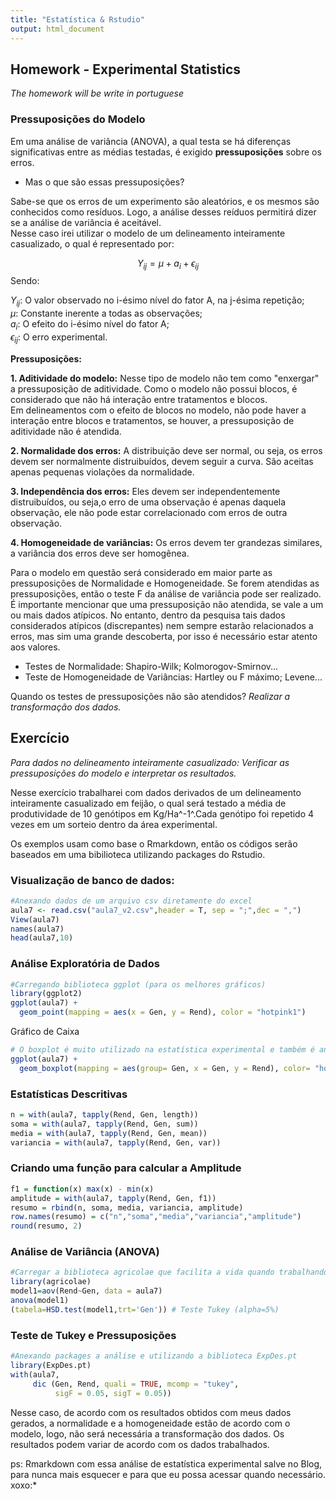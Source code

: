 ```yaml
---
title: "Estatística & Rstudio"
output: html_document
---
```


## **Homework - Experimental Statistics**  
*The homework will be write in portuguese*  

### Pressuposições do Modelo  

Em uma análise de variância (ANOVA), a qual testa se há diferenças significativas entre as médias testadas, é exigido **pressuposições** sobre os erros.  

- Mas o que são essas pressuposições?   

Sabe-se que os erros de um experimento são aleatórios, e os mesmos são conhecidos como resíduos. Logo, a análise desses reíduos permitirá dizer se a análise de variância é aceitável.  
Nesse caso irei utilizar o modelo de um delineamento inteiramente casualizado, o qual é representado por:  

$$
Y_{ij} = \mu + a_i  + \epsilon_{ij}
$$
Sendo:  

$Y_{ij}$: O valor observado no i-ésimo nível do fator A, na j-ésima repetição;  
$\mu$: Constante inerente a todas as observações;  
$a_i$: O efeito do i-ésimo nível do fator A;  
$\epsilon_{ij}$: O erro experimental.  

**Pressuposições:**  

**1. Aditividade do modelo:** Nesse tipo de modelo não tem como "enxergar" a pressuposição de aditividade. Como o modelo não possui blocos, é considerado que não há interação entre tratamentos e blocos.  
Em delineamentos com o efeito de blocos no modelo, não pode haver a interação entre blocos e tratamentos, se houver, a pressuposição de aditividade não é atendida.  

**2. Normalidade dos erros:** A distribuição deve ser normal, ou seja, os erros devem ser normalmente distruibuídos, devem seguir a curva. São aceitas apenas pequenas violações da normalidade.  

**3. Independência dos erros:** Eles devem ser independentemente distruibuídos, ou seja,o erro de uma observação é apenas daquela observação, ele não pode estar correlacionado com erros de outra observação.    

**4. Homogeneidade de variâncias:** Os erros devem ter grandezas similares, a variância dos erros deve ser homogênea.    

Para o modelo em questão será considerado em maior parte as pressuposições de Normalidade e Homogeneidade. Se forem atendidas as pressuposições, então o teste F da análise de variância pode ser realizado.  
É importante mencionar que uma pressuposição não atendida, se vale a um ou mais dados atípicos. No entanto, dentro da pesquisa tais dados considerados atípicos (discrepantes) nem sempre estarão relacionados a erros, mas sim uma grande descoberta, por isso é necessário estar atento aos valores.  

- Testes de Normalidade: Shapiro-Wilk; Kolmorogov-Smirnov...  
- Teste de Homogeneidade de Variâncias: Hartley ou F máximo; Levene...  

Quando os testes de pressuposições não são atendidos? *Realizar a transformação dos dados.*

## Exercício

*Para dados no delineamento inteiramente casualizado: Verificar as pressuposições do modelo e interpretar os resultados.*  

Nesse exercício trabalharei com dados derivados de um delineamento inteiramente casualizado em feijão, o qual será testado a média de produtividade de 10 genótipos em Kg/Ha^-1^.Cada genótipo foi repetido 4 vezes em um sorteio dentro da área experimental.  

Os exemplos usam como base o Rmarkdown, então os códigos serão baseados em uma bibilioteca utilizando packages do Rstudio.   

### Visualização de banco de dados:

```R
#Anexando dados de um arquivo csv diretamente do excel
aula7 <- read.csv("aula7_v2.csv",header = T, sep = ";",dec = ",")
View(aula7)
names(aula7)
head(aula7,10)
```

### Análise Exploratória de Dados  
```R
#Carregando biblioteca ggplot (para os melhores gráficos)
library(ggplot2)
ggplot(aula7) + 
  geom_point(mapping = aes(x = Gen, y = Rend), color = "hotpink1")
```

Gráfico de Caixa
```R
# O boxplot é muito utilizado na estatística experimental e também é anexado via ggplot
ggplot(aula7) +
  geom_boxplot(mapping = aes(group= Gen, x = Gen, y = Rend), color= "hotpink1")

```

### Estatísticas Descritivas
```R
n = with(aula7, tapply(Rend, Gen, length))
soma = with(aula7, tapply(Rend, Gen, sum))
media = with(aula7, tapply(Rend, Gen, mean))
variancia = with(aula7, tapply(Rend, Gen, var))
```

### Criando uma função para calcular a Amplitude  
```R
f1 = function(x) max(x) - min(x)
amplitude = with(aula7, tapply(Rend, Gen, f1))
resumo = rbind(n, soma, media, variancia, amplitude)
row.names(resumo) = c("n","soma","media","variancia","amplitude")
round(resumo, 2)

```
### Análise de Variância (ANOVA)

```R
#Carregar a biblioteca agricolae que facilita a vida quando trabalhando com a análise de variância
library(agricolae)
model1=aov(Rend~Gen, data = aula7)
anova(model1)
(tabela=HSD.test(model1,trt='Gen')) # Teste Tukey (alpha=5%)
```

### Teste de Tukey e Pressuposições

```R
#Anexando packages a análise e utilizando a biblioteca ExpDes.pt
library(ExpDes.pt)
with(aula7,
     dic (Gen, Rend, quali = TRUE, mcomp = "tukey",
          sigF = 0.05, sigT = 0.05))
```

Nesse caso, de acordo com os resultados obtidos com meus dados gerados, a normalidade e a homogeneidade estão de acordo com o modelo, logo, não será necessária a transformação dos dados. Os resultados podem variar de acordo com os dados trabalhados.   

ps: Rmarkdown com essa análise de estatística experimental salve no Blog, para nunca mais esquecer e para que eu possa acessar quando necessário.  
xoxo:*





